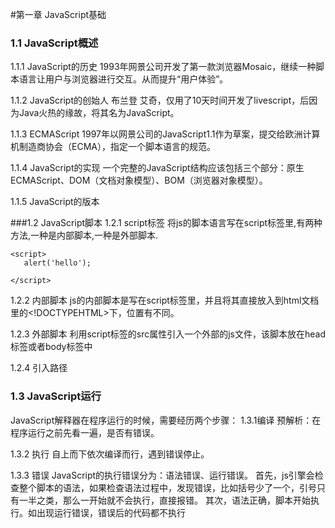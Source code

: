 #第一章  JavaScript基础

### 1.1  JavaScript概述

1.1.1  JavaScript的历史
1993年网景公司开发了第一款浏览器Mosaic，继续一种脚本语言让用户与浏览器进行交互。从而提升“用户体验”。

1.1.2  JavaScript的创始人
 布兰登  艾奇，仅用了10天时间开发了livescript，后因为Java火热的缘故，将其名为JavaScript。

1.1.3  ECMAScript
1997年以网景公司的JavaScript1.1作为草案，提交给欧洲计算机制造商协会（ECMA），指定一个脚本语言的规范。

1.1.4  JavaScript的实现 
一个完整的JavaScript结构应该包括三个部分：原生ECMAScript、DOM（文档对象模型）、BOM（浏览器对象模型）。

1.1.5 JavaScript的版本

###1.2  JavaScript脚本
1.2.1  script标签
将js的脚本语言写在script标签里,有两种方法,一种是内部脚本,一种是外部脚本.


    <script>
       alert('hello');

    </script>

1.2.2  内部脚本
js的内部脚本是写在script标签里，并且将其直接放入到html文档里的<!DOCTYPEHTML>下，位置有不同。

1.2.3  外部脚本
利用script标签的src属性引入一个外部的js文件，该脚本放在head标签或者body标签中
    <script src="外部脚本.js"></script>

1.2.4  引入路径


###  1.3  JavaScript运行
JavaScript解释器在程序运行的时候，需要经历两个步骤：
1.3.1编译
预解析：在程序运行之前先看一遍，是否有错误。

1.3.2  执行
自上而下依次编译而行，遇到错误停止。

1.3.3  错误
JavaScript的执行错误分为：语法错误、运行错误。
首先，js引擎会检查整个脚本的语法，如果检查语法过程中，发现错误，比如括号少了一个，引号只有一半之类，那么一开始就不会执行，直接报错。
其次，语法正确，脚本开始执行。如出现运行错误，错误后的代码都不执行
